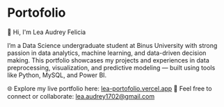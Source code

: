 # Portofolio
👋 Hi, I'm Lea Audrey Felicia

I’m a Data Science undergraduate student at Binus University with strong passion in data analytics, machine learning, and data-driven decision making.
This portfolio showcases my projects and experiences in data preprocessing, visualization, and predictive modeling — built using tools like Python, MySQL, and Power BI.

🌐 Explore my live portfolio here: [lea-portofolio.vercel.app](https://lea-portofolio.vercel.app)
📧 Feel free to connect or collaborate: lea.audrey1702@gmail.com
